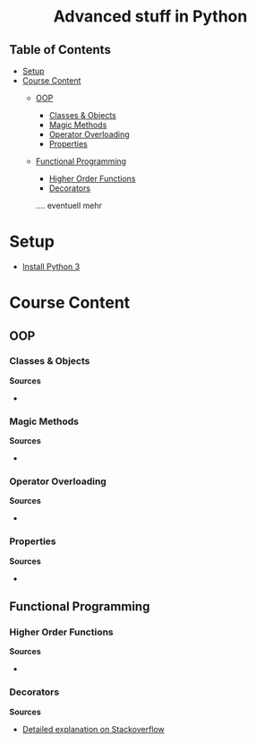 <h1 align=center>Advanced stuff in Python</h1>


## Table of Contents

* [Setup](#setup)
* [Course Content](#course-content)
  * [OOP](#oop)
     * [Classes & Objects](#classes--objects)
     * [Magic Methods](#magic-methods)
     * [Operator Overloading](#operator-overloading)
     * [Properties](#properties)  
  * [Functional Programming](#functional-programming)
     * [Higher Order Functions](#higher-order-functions)
     * [Decorators](#decorators)
     
     .... eventuell mehr
     
# Setup

* [Install Python 3](https://www.python.org/downloads)

# Course Content

## OOP

### Classes & Objects

**Sources**

 * 

### Magic Methods

**Sources**

 * 

### Operator Overloading

**Sources**

 * 

### Properties

**Sources**

 * 

## Functional Programming

### Higher Order Functions

**Sources**

 * 

### Decorators

**Sources**

 * [Detailed explanation on Stackoverflow](https://stackoverflow.com/questions/739654/how-to-make-a-chain-of-function-decorators/1594484#1594484)